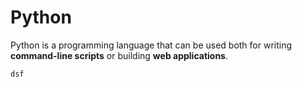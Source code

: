 <h1>Python</h1>

<p>Python is a programming language that can be used both for writing <strong>command-line scripts</strong> or building <strong>web applications</strong>.</p>

<pre><code>dsf
</code></pre>

